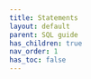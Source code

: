 ```yaml
---
title: Statements
layout: default
parent: SQL guide
has_children: true
nav_order: 1
has_toc: false
---
```

